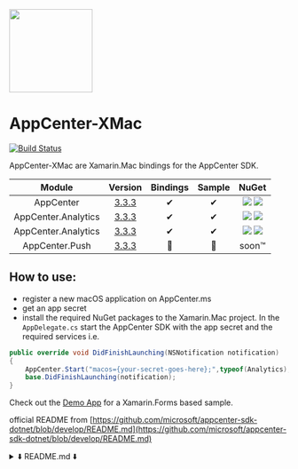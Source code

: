 <img src="https://raw.githubusercontent.com/nor0x/AppCenter-XMac/develop/art/Logo.svg?sanitize=true" width="150px" />

# AppCenter-XMac
[![Build Status](https://nor0x.visualstudio.com/AppCenter-XMac/_apis/build/status/nor0x.AppCenter-XMac?branchName=develop)](https://nor0x.visualstudio.com/AppCenter-XMac/_build/latest?definitionId=6&branchName=develop)


AppCenter-XMac are Xamarin.Mac bindings for the AppCenter SDK.

| Module      | Version | Bindings       | Sample | NuGet |
| :-------------: | :-------------: |:-------------:| :-----:| :-----:|
| AppCenter      | [3.3.3](https://github.com/microsoft/appcenter-sdk-apple/releases/tag/3.3.3) | ✔      |  ✔    |[![](https://img.shields.io/nuget/vpre/nor0x.AppCenter.svg)](https://nuget.org/packages/nor0x.AppCenter) [![](https://img.shields.io/nuget/dt/nor0x.AppCenter)](https://www.nuget.org/packages/nor0x.AppCenter)|
| AppCenter.Analytics| [3.3.3](https://github.com/microsoft/appcenter-sdk-apple/releases/tag/3.3.3)         | ✔      |  ✔| [![](https://img.shields.io/nuget/vpre/nor0x.AppCenter.Analytics.svg)](https://nuget.org/packages/nor0x.AppCenter.Analytics) [![](https://img.shields.io/nuget/dt/nor0x.AppCenter.Analytics)](https://www.nuget.org/packages/nor0x.AppCenter.Analytics)|
| AppCenter.Analytics| [3.3.3](https://github.com/microsoft/appcenter-sdk-apple/releases/tag/3.3.3)| ✔      |  ✔ |[![](https://img.shields.io/nuget/vpre/nor0x.AppCenter.Crashes.svg)](https://nuget.org/packages/nor0x.AppCenter.Crashes) [![](https://img.shields.io/nuget/dt/nor0x.AppCenter.Crashes)](https://www.nuget.org/packages/nor0x.AppCenter.Crashes)|
| AppCenter.Push| [3.3.3](https://github.com/microsoft/appcenter-sdk-apple/releases/tag/3.3.3)         | 🚫      |  🚫 |soon™️|

## How to use:
- register a new macOS application on AppCenter.ms
- get an app secret
- install the required NuGet packages to the Xamarin.Mac project. In the `AppDelegate.cs` start the AppCenter SDK with the app secret and the required services
i.e.
```cs
public override void DidFinishLaunching(NSNotification notification)
{
    AppCenter.Start("macos={your-secret-goes-here};",typeof(Analytics), typeof(Crashes));
    base.DidFinishLaunching(notification);
}
```
Check out the [Demo App](https://github.com/nor0x/AppCenter-XMac/tree/develop/Apps/nor0x.Forms.Demo) for a Xamarin.Forms based sample.




official README from [https://github.com/microsoft/appcenter-sdk-dotnet/blob/develop/README.md](https://github.com/microsoft/appcenter-sdk-dotnet/blob/develop/README.md)
<details>
  <summary>⬇️ README.md ⬇️</summary>


[![GitHub Release](https://img.shields.io/github/release/microsoft/appcenter-sdk-dotnet.svg)](https://github.com/microsoft/appcenter-sdk-dotnet/releases/latest)
[![NuGet](https://img.shields.io/nuget/v/Microsoft.AppCenter.svg)](https://www.nuget.org/packages/Microsoft.AppCenter/)
[![license](https://img.shields.io/badge/license-MIT%20License-yellow.svg)](https://github.com/microsoft/appcenter-sdk-dotnet/blob/master/license.txt)

# Visual Studio App Center SDK for .NET

App Center is your continuous integration, delivery and learning solution for iOS, Android, and Windows apps.
Get faster release cycles, higher-quality apps, and the insights to build what users want.

The App Center SDK uses a modular architecture so you can use any or all of the following services:

1. **App Center Analytics**: App Center Analytics helps you understand user behavior and customer engagement to improve your app. The SDK automatically captures session count, device properties like model, OS version, etc. You can define your own custom events to measure things that matter to you. All the information captured is available in the App Center portal for you to analyze the data.

2. **App Center Crashes**: App Center Crashes will automatically generate a crash log every time your app crashes. The log is first written to the device's storage and when the user starts the app again, the crash report will be sent to App Center. Collecting crashes works for both beta and live apps, i.e. those submitted to the App Store. Crash logs contain valuable information for you to help fix the crash.

3. **App Center Distribute**: App Center Distribute will let your users install a new version of the app when you distribute it via the App Center. With a new version of the app available, the SDK will present an update dialog to the users to either download or postpone the new version. Once they choose to update, the SDK will start to update your application.
    > **Google Play considers the in-app update code as malicious behavior even if it isn’t used at runtime. Please use App Center Distribute Play instead before submitting your app to Google Play. Failure to not remove the in-app update code can lead to noncompliance and removal of the app from Google Play.**
    > See [Remove in-app updates for Google Play builds](https://docs.microsoft.com/en-us/appcenter/sdk/distribute/xamarin#remove-in-app-updates-for-google-play-builds) documentation for details.

4. **App Center Distribute Play**: App Center Distribute Play is stubbing the Distribute package's APIs to avoid Google Play rejecting the application for malicious behavior. It must be used only for build variants which are going to be published on Google Play.

5. **App Center Push**: App Center Push enables you to send push notifications to users of your app from the App Center portal. We use APNS for iOS apps, FCM for Android and WNS for UWP apps. You can also segment your user base based on a set of properties and send them targeted notifications.

## 1. Get started

It is super easy to use App Center. Have a look at our [get started documentation](https://docs.microsoft.com/en-us/appcenter/sdk/getting-started/xamarin) and onboard your app within minutes. Our [detailed documentation](https://docs.microsoft.com/en-us/appcenter/sdk/) is available as well.

## 2. Contributing

We are looking forward to your contributions via pull requests.

### 2.1 Code of Conduct

This project has adopted the [Microsoft Open Source Code of Conduct](https://opensource.microsoft.com/codeofconduct/). For more information see the [Code of Conduct FAQ](https://opensource.microsoft.com/codeofconduct/faq/) or contact [opencode@microsoft.com](mailto:opencode@microsoft.com) with any additional questions or comments.

### 2.2 Contributor License

You must sign a [Contributor License Agreement](https://cla.microsoft.com/) before submitting your pull request. To complete the Contributor License Agreement (CLA), you will need to submit a request via the [form](https://cla.microsoft.com/) and then electronically sign the CLA when you receive the email containing the link to the document. You need to sign the CLA only once to cover submission to any Microsoft OSS project. 

## 3. Contact

### 3.1 Support

App Center SDK support is provided directly within the App Center portal. Any time you need help, just log in to [App Center](https://appcenter.ms), then click the blue chat button in the lower-right corner of any page and our dedicated support team will respond to your questions and feedback. For additional information, see the [App Center Help Center](https://intercom.help/appcenter/getting-started/welcome-to-app-center-support).

### 3.2 Twitter

We're on Twitter as [@vsappcenter](https://www.twitter.com/vsappcenter).
</details>
